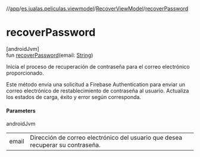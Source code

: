//[app](../../../index.md)/[es.jualas.peliculas.viewmodel](../index.md)/[RecoverViewModel](index.md)/[recoverPassword](recover-password.md)

# recoverPassword

[androidJvm]\
fun [recoverPassword](recover-password.md)(email: [String](https://kotlinlang.org/api/latest/jvm/stdlib/kotlin-stdlib/kotlin/-string/index.html))

Inicia el proceso de recuperación de contraseña para el correo electrónico proporcionado.

Este método envía una solicitud a Firebase Authentication para enviar un correo electrónico de restablecimiento de contraseña al usuario. Actualiza los estados de carga, éxito y error según corresponda.

#### Parameters

androidJvm

| | |
|---|---|
| email | Dirección de correo electrónico del usuario que desea recuperar su contraseña. |
